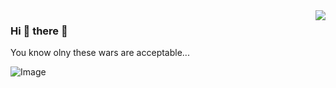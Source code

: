 <img align='right' src="https://github-readme-stats.vercel.app/api?username=markkovari&show_icons=true&count_private=true&theme=transparent">


### Hi 👋 there 👋

You know olny these wars are acceptable...

<p><img alt="Image" title="icon" src="https://www.codewars.com/users/markkovari/badges/small" /></p>
<!-- 

In case of emergency please concact me on LinkedIn or via email. 
Chechkout my [homepage](https://markkovari-io.vercel.app/), which is heavily WIP

Thank you 🙇


